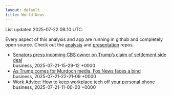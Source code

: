 ```yaml
---
layout: default
title: World News
---
```


<div markdown="0">
<div class="byline small text-muted">List updated <span class="datetime">2025-07-22 08:10 UTC</span>.</div>

<p>Every aspect of this analysis and app are running in github and completely open source. Check out the <a href="https://github.com/Castro-Media/Analysis">analysis</a> and <a href="https://github.com/Castro-Media/TopStoryReview.com">presentation</a> repos.</p>
<ul>
<li><a href='https://www.washingtonpost.com/business/2025/07/21/paramount-skydance-trump-cbs-settlement/'>Senators press incoming CBS owner on Trump&#8217;s claim of settlement side deal</a><div class='byline small text-muted'>business, <span class="datetime">2025-07-21-15-29-12 +0000</span></div></li>
<li><a href='https://www.washingtonpost.com/business/2025/07/21/fox-wall-street-journal-lawsuit-trump/'>As Trump comes for Murdoch media, Fox News faces a bind</a><div class='byline small text-muted'>business, <span class="datetime">2025-07-21-22-21-09 +0000</span></div></li>
<li><a href='https://www.washingtonpost.com/business/2025/07/21/work-advice-tech-privacy-phone/'>Work Advice: How to keep workplace tech off your personal phone</a><div class='byline small text-muted'>business, <span class="datetime">2025-07-21-11-00-00 +0000</span></div></li>
</ul>
</div>

